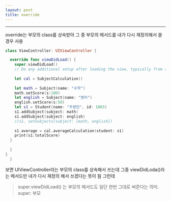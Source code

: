 ```yaml
---
layout: post
title: override
---
```


---
override는 부모의 class를 상속받아 그 중 부모의 메서드를 내가 다시 재정의해서 쓸 경우 사용

~~~ swift
class ViewController: UIViewController {

  override func viewDidLoad() {
    super.viewDidLoad()
    // Do any additional setup after loading the view, typically from a nib.
    
    let cal = SubjectCalculation()
    
    let math = Subject(name: "수학")
    math.setScore(s:100)
    let english = Subject(name: "영어")
    english.setScore(s:50)
    let s1 = Student(name: "주영민", id: 1003)
    s1.addSubject(subject: math)
    s1.addSubject(subject: english)
    //s1. setSubjects(subject: [math, english])
    
    s1.average = cal.averageCalculation(student: s1)
    print(s1.totalScore)    
  }
    
  }
}    
  }
~~~
보면 UIViewController라는 부모의 class를 상속해서 쓰는데 그중 viewDidLoda()라는 메서드만 내가 다시 재정의 해서 쓰겠다는 뜻이 됨
그런데
>super.viewDidLoad()
>는 부모의 메서드도 일단 한번 그대로 써준다는 의미. </br>
>super: 부모

